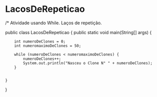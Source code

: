 # LacosDeRepeticao
/* Atividade usando While. Laços de repetição.


public class LacosDeRepeticao {
    public static void main(String[] args) {

        int numeroDeClones = 0;
        int numeromaximoDeClones = 50;

        while (numeroDeClones < numeromaximoDeClones) {
            numeroDeClones++;
            System.out.println("Nasceu o Clone N° " + numeroDeClones);
        }


    }
}
